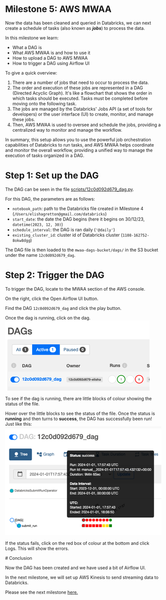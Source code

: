 # Milestone 5: AWS MWAA

Now the data has been cleaned and queried in Databricks, we can next create a schedule of tasks (also known as **_jobs_**) to process the data.

In this milestone we learn:

- What a DAG is
- What AWS MWAA is and how to use it
- How to upload a DAG to AWS MWAA
- How to trigger a DAG using Airflow UI

To give a quick overview:

1. There are a number of jobs that need to occur to process the data.
2. The order and execution of these jobs are represented in a DAG (Directed Acyclic Graph). It's like a flowchart that shows the order in which tasks should be executed. Tasks must be completed before moving onto the following task.
3. The jobs are managed by the Databricks' Jobs API (a set of tools for developers) or the user interface (UI) to create, monitor, and manage these jobs.
4. Then, AWS MWAA is used to oversee and schedule the jobs, providing a centralized way to monitor and manage the workflow.

In summary, this setup allows you to use the powerful job orchestration capabilities of Databricks to run tasks, and AWS MWAA helps coordinate and monitor the overall workflow, providing a unified way to manage the execution of tasks organized in a DAG.

# Step 1: Set up the DAG

The DAG can be seen in the file [scripts/12c0d092d679_dag.py](../scripts/12c0d092d679_dag.py).

For this DAG, the parameters are as follows:

- `notebook_path`: path to the Databricks file created in Milestone 4 (`/Users/elishagretton@gmail.com/databricks`)
- `start_date`: the date the DAG begins (here it begins on 30/12/23, `datetime(2023, 12, 30)`)
- `schedule_interval`: the DAG is ran daily (`'@daily'`)
- `existing_cluster_id`: cluster id of Databricks cluster (`1108-162752-8okw8dgg`)

The DAG file is then loaded to the `mwaa-dags-bucket/dags/` in the S3 bucket under the name `12c0d092d679_dag`.

# Step 2: Trigger the DAG

To trigger the DAG, locate to the MWAA section of the AWS console.

On the right, click the Open Airflow UI button.

Find the DAG `12c0d092d679_dag` and click the play button.

Once the dag is running, click on the dag.
![Screenshot 1](../images/m5-img1.png)

To see if the dag is running, there are little blocks of colour showing the status of the file.

Hover over the little blocks to see the status of the file. Once the status is **running** and then turns to **success**, the DAG has successfully been run! Just like this:
![Screenshot 2](../images/m5-img2.png)

If the status fails, click on the red box of colour at the bottom and click Logs. This will show the errors.

# Conclusion

Now the DAG has been created and we have used a bit of Airflow UI.

In the next milestone, we will set up AWS Kinesis to send streaming data to Databricks.

Please see the next milestone [here.](./milestone_6.md)
